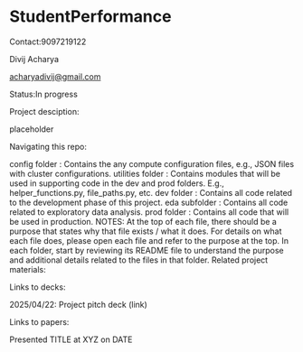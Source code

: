 # StudentPerformance

Contact:9097219122  

Divij Acharya 

acharyadivij@gmail.com

Status:In progress

Project desciption:

placeholder

Navigating this repo:

config folder : Contains the any compute configuration files, e.g., JSON files with cluster configurations.
utilities folder : Contains modules that will be used in supporting code in the dev and prod folders. E.g., helper_functions.py, file_paths.py, etc.
dev folder : Contains all code related to the development phase of this project.
eda subfolder : Contains all code related to exploratory data analysis.
prod folder : Contains all code that will be used in production.
NOTES:
At the top of each file, there should be a purpose that states why that file exists / what it does. For details on what each file does, please open each file and refer to the purpose at the top.
In each folder, start by reviewing its README file to understand the purpose and additional details related to the files in that folder.
Related project materials:

Links to decks:

2025/04/22: Project pitch deck (link)

Links to papers:

Presented TITLE at XYZ on DATE
